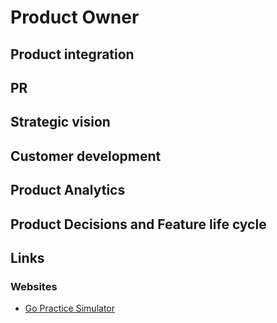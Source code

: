 # Product Owner

## Product integration

## PR

## Strategic vision

## Customer development

## Product Analytics

## Product Decisions and Feature life cycle

## Links

### Websites

- [Go Practice Simulator](https://gopractice.io/)

